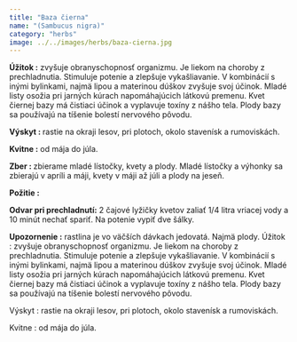 ```yaml
---
title: "Baza čierna"
name: "(Sambucus nigra)"
category: "herbs"
image: ../../images/herbs/baza-cierna.jpg
---
```


<strong> Úžitok :</strong> zvyšuje obranyschopnosť organizmu. Je liekom na choroby z prechladnutia. Stimuluje potenie a zlepšuje vykašliavanie. V kombinácií s inými bylinkami, najmä lipou a materinou dúškov zvyšuje svoj účinok. Mladé listy osožia pri jarných kúrach napomáhajúcich látkovú premenu. Kvet čiernej bazy má čistiaci účinok a vyplavuje toxíny z nášho tela. Plody bazy sa používajú na tíšenie bolestí nervového pôvodu.

<strong>Výskyt : </strong>rastie na okraji lesov, pri plotoch, okolo stavenísk a rumoviskách.

<strong>Kvitne :</strong> od mája do júla.

<strong>Zber : </strong>zbierame mladé lístočky, kvety a plody. Mladé lístočky a výhonky sa zbierajú v apríli a máji, kvety v máji až júli a plody na jeseň.

<strong>Požitie :</strong>

<strong>Odvar pri prechladnutí:</strong> 2 čajové lyžičky kvetov zaliať 1/4 litra vriacej vody a 10 minút nechať spariť. Na potenie vypiť dve šálky.

<strong>Upozornenie :</strong> rastlina je vo väčších dávkach jedovatá. Najmä plody.
Úžitok : zvyšuje obranyschopnosť organizmu. Je liekom na choroby z prechladnutia. Stimuluje potenie a zlepšuje vykašliavanie. V kombinácií s inými bylinkami, najmä lipou a materinou dúškov zvyšuje svoj účinok. Mladé listy osožia pri jarných kúrach napomáhajúcich látkovú premenu. Kvet čiernej bazy má čistiaci účinok a vyplavuje toxíny z nášho tela. Plody bazy sa používajú na tíšenie bolestí nervového pôvodu.

Výskyt : rastie na okraji lesov, pri plotoch, okolo stavenísk a rumoviskách.

Kvitne : od mája do júla.
